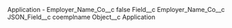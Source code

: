 <?xml version="1.0" encoding="UTF-8"?>
<CustomMetadata xmlns="http://soap.sforce.com/2006/04/metadata" xmlns:xsi="http://www.w3.org/2001/XMLSchema-instance" xmlns:xsd="http://www.w3.org/2001/XMLSchema">
    <label>Application - Employer_Name_Co__c</label>
    <protected>false</protected>
    <values>
        <field>Field__c</field>
        <value xsi:type="xsd:string">Employer_Name_Co__c</value>
    </values>
    <values>
        <field>JSON_Field__c</field>
        <value xsi:type="xsd:string">coemplname</value>
    </values>
    <values>
        <field>Object__c</field>
        <value xsi:type="xsd:string">Application</value>
    </values>
</CustomMetadata>
